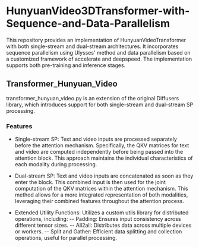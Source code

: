 # HunyuanVideo3DTransformer-with-Sequence-and-Data-Parallelism
This repository provides an implementation of HunyuanVideoTransformer with both single-stream and dual-stream architectures. It incorporates sequence parallelism using Ulysses' method and data parallelism based on a customized framework of accelerate and deepspeed. The implementation supports both pre-training and inference stages.



## Transformer_Hunyuan_Video
transformer_hunyuan_video.py is an extension of the original Diffusers library, which introduces support for both single-stream and dual-stream SP processing.


### Features
- Single-stream SP: Text and video inputs are processed separately before the attention mechanism. Specifically, the QKV matrices for text and video are computed independently before being passed into the attention block. This approach maintains the individual characteristics of each modality during processing.

- Dual-stream SP: Text and video inputs are concatenated as soon as they enter the block. This combined input is then used for the joint computation of the QKV matrices within the attention mechanism. This method allows for a more integrated representation of both modalities, leveraging their combined features throughout the attention process.
- Extended Utility Functions: Utilizes a custom utils library for distributed operations, including:
-- Padding: Ensures input consistency across different tensor sizes.
-- All2all: Distributes data across multiple devices or workers.
-- Split and Gather: Efficient data splitting and collection operations, useful for parallel processing.




